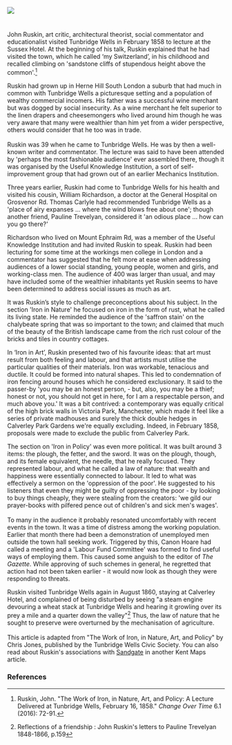 <a href="https://www.kent-maps.online"><img src="https://kent-map.github.io/mdpress/juncture/ve-button.png"></a>
<param ve-config title="John Ruskin" author="Chris Jones" layout="vtl" banner="https://upload.wikimedia.org/wikipedia/commons/thumb/1/1b/The_Common%2C_Tunbridge_Wells_%28NBY_438539%29.jpg/1024px-The_Common%2C_Tunbridge_Wells_%28NBY_438539%29.jpg">

<param ve-entity eid="Q665489" aliases="Tunbridge Wells">

<!-- Base map centred on Tunbridge Wells -->
<param ve-map center="Q665489" zoom="15">

<!-- Historical map layers -->
<param ve-map-layer active allmaps allmaps-id="7c569bcd9d292a49" title="Bacon's Tunbridge Wells Map c.1870-1890">

#

John Ruskin, art critic, architectural theorist, social commentator and educationalist visited Tunbridge Wells in February 1858 to lecture at the Sussex Hotel. At the beginning of his talk, Ruskin explained that he had visited the town, which he called ‘my Switzerland’, in his childhood and recalled climbing on 'sandstone cliffs of stupendous height above the common'.[^ref1]

Ruskin had grown up in Herne Hill South London a suburb that had much in common with Tunbridge Wells a picturesque setting and a population of wealthy commercial incomers. His father was a successful wine merchant but was dogged by social insecurity. As a wine merchant he felt superior to the linen drapers and cheesemongers who lived around him though he was very aware that many were wealthier than him yet from a wider perspective, others would consider that he too was in trade.
<br><br>
Ruskin was 39 when he came to Tunbridge Wells. He was by then a well-known writer and commentator. The lecture was said to have been attended by 'perhaps the most fashionable audience' ever assembled there, though it was organised by the Useful Knowledge Institution, a sort of self-improvement group that had grown out of an earlier Mechanics Institution.
<param ve-image url="https://upload.wikimedia.org/wikipedia/commons/7/78/John_Ruskin_self_portrait_1861.jpg" label="John Ruskin" attribution="Self Portrait, Public domain, via Wikimedia Commons">

Three years earlier, Ruskin had come to Tunbridge Wells for his health and visited his cousin, William Richardson, a doctor at the General Hospital on Grosvenor Rd. Thomas Carlyle had recommended Tunbridge Wells as a 'place of airy expanses ... where the wind blows free about one'; though another friend, Pauline Trevelyan, considered it 'an odious place ... how can you go there?'
<param ve-image url="https://stor.artstor.org/stor/ce0b8389-e980-4597-8f6c-630eaba57b53" label="Taking the waters - the Original Spring, The Pantiles, Tunbridge Wells">

Richardson who lived on Mount Ephraim Rd, was a member of the Useful Knowledge Institution and had invited Ruskin to speak. Ruskin had been lecturing for some time at the workings men college in London and a commentator has suggested that he felt more at ease when addressing audiences of a lower social standing, young people, women and girls, and working-class men. The audience of 400 was larger than usual, and may have included some of the wealthier inhabitants yet Ruskin seems to have been determined to address social issues as much as art.

It was Ruskin’s style to challenge preconceptions about his subject. In the section 'Iron in Nature' he focused on iron in the form of rust, what he called its living state. He reminded the audience of the 'saffron stain' on the chalybeate spring that was so important to the town; and claimed that much of the beauty of the British landscape came from the rich rust colour of the bricks and tiles in country cottages. 
<param ve-image url="https://upload.wikimedia.org/wikipedia/commons/1/1b/The_Chalybeate_Spring_-_geograph.org.uk_-_3651499.jpg" label="The Chalybeate Spring" attribution="N Chadwick via Wikimedia Commons" license="CC BY-SA 2.0">

In ‘Iron in Art’, Ruskin presented two of his favourite ideas: that art must result from both feeling and labour, and that artists must utilise the particular qualities of their materials. Iron was workable, tenacious and ductile. It could be formed into natural shapes. This led to condemnation of iron fencing around houses which he considered exclusionary. It said to the passer-by 'you may be an honest person, - but, also, you may be a thief; honest or not, you should not get in here, for I am a respectable person, and much above you.' It was a bit contrived: a contemporary was equally critical of the high brick walls in Victoria Park, Manchester, which made it feel like a series of private madhouses and surely the thick double hedges in Calverley Park Gardens we're equally excluding. Indeed, in February 1858, proposals were made to exclude the public from Calverley Park.
<param ve-image url="https://upload.wikimedia.org/wikipedia/commons/7/73/Calverley_Park_-_geograph.org.uk_-_3628251.jpg" label="Calverley Park" attribution="N Chadwick, via Wikimedia Commons" license="CC BY-SA 2.0">

The section on 'Iron in Policy' was even more political. It was built around 3 items: the plough, the fetter, and the sword. It was on the plough, though, and its female equivalent, the needle, that he really focused. They represented labour, and what he called a law of nature: that wealth and happiness were essentially connected to labour. It led to what was effectively a sermon on the 'oppression of the poor'. He suggested to his listeners that even they might be guilty of oppressing the poor - by looking to buy things cheaply, they were stealing from the creators: 'we gild our prayer-books with pilfered pence out of children's and sick men's wages'.
<br><br>
To many in the audience it probably resonated uncomfortably with recent events in the town. It was a time of distress among the working population. Earlier that month there had been a demonstration of unemployed men outside the town hall seeking work. Triggered by this, Canon Hoare had called a meeting and a 'Labour Fund Committee' was formed to find useful ways of employing them. This caused some anguish to the editor of _The Gazette_. While approving of such schemes in general, he regretted that action had not been taken earlier - it would now look as though they were responding to threats.
<param ve-image url="https://upload.wikimedia.org/wikipedia/commons/f/f3/The_book_of_the_farm_-_detailing_the_labors_of_the_farmer%2C_steward%2C_plowman%2C_hedger%2C_cattle-man%2C_shepherd%2C_field-worker%2C_and_dairymaid_%281851%29_%2820209742818%29.jpg" label="The Book of the Farm, 1851" attribution="Stephens, Henry, 1795-1874;Skinner, John S., 1788-1851;Dumas, J.-B., 1800-1884. No restrictions, via Wikimedia Commons">

Ruskin visited Tunbridge Wells again in August 1860, staying at Calverley Hotel, and complained of being disturbed by seeing "a steam engine devouring a wheat stack at Tunbridge Wells and hearing it growling over its prey a mile and a quarter down the valley"[^ref2] Thus, the law of nature that he sought to preserve were overturned by the mechanisation of agriculture.
<br><br>
This article is adapted from "The Work of Iron, in Nature, Art, and Policy" by Chris Jones, published by the Tunbridge Wells Civic Society. You can also read about Ruskin's associations with [Sandgate](/placeskz/sandgate-overview/) in another Kent Maps article.
<param ve-image url="https://upload.wikimedia.org/wikipedia/commons/7/71/Calverleyhotel.jpg" label="Calverley Hotel, Tunbridge Wells, 1860" attribution="Rock & Co, Public domain, via Wikimedia Commons">

### References

[^ref1]: Ruskin, John. "The Work of Iron, in Nature, Art, and Policy: A Lecture Delivered at Tunbridge Wells, February 16, 1858." _Change Over Time_ 6.1 (2016): 72-91.
[^ref2]: Reflections of a friendship : John Ruskin's letters to Pauline Trevelyan 1848-1866, p.159


